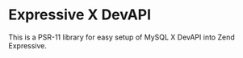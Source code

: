 Expressive X DevAPI
===================

This is a PSR-11 library for easy setup of MySQL X DevAPI into Zend Expressive.